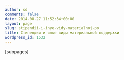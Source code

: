 ```yaml
---
author: sd
comments: false
date: 2014-08-27 11:52:34+00:00
layout: page
slug: stipendii-i-inye-vidy-materialnoj-po
title: Стипендии и иные виды материальной поддержки
wordpress_id: 1532
---
```


[subpages]
